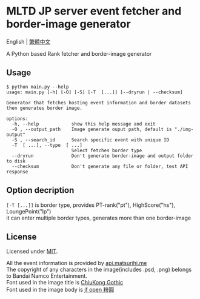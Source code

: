 # MLTD JP server event fetcher and border-image generator

English | [繁體中文](README.zh-TW.md)

A Python based Rank fetcher and border-image generator
  
## Usage

```console
$ python main.py --help
usage: main.py [-h] [-O] [-S] [-T  [...]] [--dryrun | --checksum]

Generator that fetches hosting event information and border datasets then generates border image.

options:
  -h, --help            show this help message and exit
  -O , --output_path    Image generate ouput path, default is "./img-output"
  -S , --search_id      Search specific event with unique ID
  -T  [ ...], --type  [ ...]
                        Select fetches border type
  --dryrun              Don't generate border-image and output folder to disk
  --checksum            Don't generate any file or folder, test API response
```

## Option decription

`[-T [...]]` is border type, provides PT-rank("pt"), HighScore("hs"), LoungePoint("lp")  
it can enter multiple border types, generates more than one border-image  

## License

Licensed under [MIT](LICENSE).

All the event information is provided by [api.matsurihi.me](https://api.matsurihi.me/docs/)  
The copyright of any characters in the image(includes .psd, .png) belongs to Bandai Namco Entertainment.  
Font used in the image title is [ChiuKong Gothic](https://github.com/ChiuMing-Neko/ChiuKongGothic)  
Font used in the image body is [jf open 粉圓](https://github.com/justfont/open-huninn-font)  
